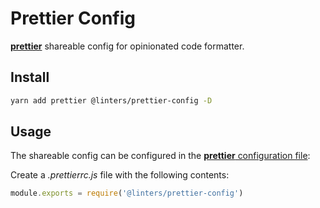 # Prettier Config

[**prettier**](https://github.com/prettier/prettier) shareable config for opinionated code formatter.

## Install

```sh
yarn add prettier @linters/prettier-config -D
```

## Usage

The shareable config can be configured in the [**prettier** configuration file](https://prettier.io/docs/en/configuration.html):

Create a _.prettierrc.js_ file with the following contents:

```js
module.exports = require('@linters/prettier-config')
```
